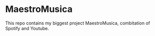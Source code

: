 # MaestroMusica

This repo contains my biggest project MaestroMusica, combitation of Spotify and Youtube.
